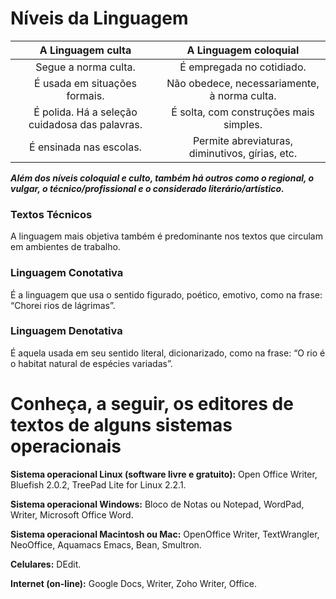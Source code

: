 # Níveis da Linguagem

| A Linguagem culta | A Linguagem coloquial |
:-:|:-:
| Segue a norma culta. |  É empregada no cotidiado. |
| É usada em situações formais. | Não obedece, necessariamente, à norma culta. |
| É polida. Há a seleção cuidadosa das palavras. | É solta, com construções mais simples. |
|  É ensinada nas escolas. | Permite abreviaturas, diminutivos, gírias, etc. |

***Além dos níveis coloquial e culto, também há outros como o regional, o vulgar, o técnico/profissional e o considerado literário/artístico.***

### Textos Técnicos

A linguagem mais objetiva também é predominante nos textos que circulam em ambientes de trabalho.

### Linguagem Conotativa
É a linguagem que usa o sentido figurado, poético, emotivo, como na frase: “Chorei rios de lágrimas”.

###  Linguagem Denotativa
É aquela usada em seu sentido literal, dicionarizado, como na frase: “O rio é o habitat natural de espécies variadas”.

# Conheça, a seguir, os editores de textos de alguns sistemas operacionais

**Sistema operacional Linux (software livre e gratuito):** Open Office Writer, Bluefish 2.0.2, TreePad Lite for Linux 2.2.1.

**Sistema operacional Windows:** Bloco de Notas ou Notepad, WordPad, Writer, Microsoft Office Word.

**Sistema operacional Macintosh ou Mac:** OpenOffice Writer, TextWrangler, NeoOffice, Aquamacs Emacs, Bean, Smultron.

**Celulares:** DEdit.

**Internet (on-line):** Google Docs, Writer, Zoho Writer, Office.
